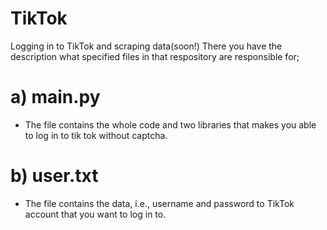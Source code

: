 # TikTok
Logging in to TikTok and scraping data(soon!) There you have the description what specified files in that respository are responsible for;

# a) main.py 
- The file contains the whole code and two libraries that makes you able to log in to tik tok without captcha.
# b) user.txt 
- The file contains the data, i.e., username and password to TikTok account that you want to log in to.

